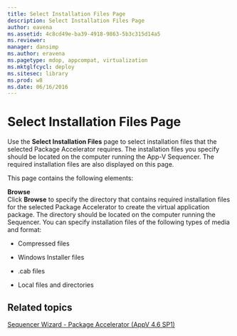 ```yaml
---
title: Select Installation Files Page
description: Select Installation Files Page
author: eavena
ms.assetid: 4c8cd49e-ba39-4918-9863-5b3c315d14a5
ms.reviewer: 
manager: dansimp
ms.author: eravena
ms.pagetype: mdop, appcompat, virtualization
ms.mktglfcycl: deploy
ms.sitesec: library
ms.prod: w8
ms.date: 06/16/2016
---
```



# Select Installation Files Page


Use the **Select Installation Files** page to select installation files that the selected Package Accelerator requires. The installation files you specify should be located on the computer running the App-V Sequencer. The required installation files are also displayed on this page.

This page contains the following elements:

<a href="" id="browse"></a>**Browse**  
Click **Browse** to specify the directory that contains required installation files for the selected Package Accelerator to create the virtual application package. The directory should be located on the computer running the Sequencer. You can specify installation files of the following types of media and format:

-   Compressed files

-   Windows Installer files

-   .cab files

-   Local files and directories

## Related topics


[Sequencer Wizard - Package Accelerator (AppV 4.6 SP1)](sequencer-wizard---package-accelerator--appv-46-sp1-.md)

 

 





